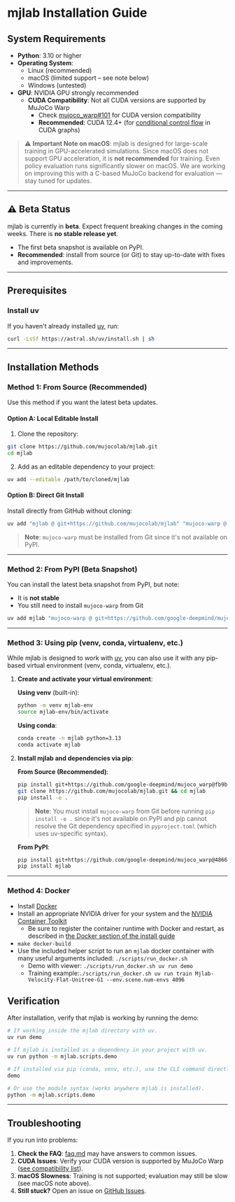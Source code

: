 # mjlab Installation Guide

## System Requirements

- **Python**: 3.10 or higher
- **Operating System**:
  - Linux (recommended)
  - macOS (limited support – see note below)
  - Windows (untested)
- **GPU**: NVIDIA GPU strongly recommended
  - **CUDA Compatibility**: Not all CUDA versions are supported by MuJoCo Warp
    - Check
      [mujoco_warp#101](https://github.com/google-deepmind/mujoco_warp/issues/101)
      for CUDA version compatibility
    - **Recommended**: CUDA 12.4+ (for
      [conditional control flow](https://nvidia.github.io/warp/modules/runtime.html#conditional-execution)
      in CUDA graphs)

> ⚠️ **Important Note on macOS**: mjlab is designed for large-scale training in
> GPU-accelerated simulations. Since macOS does not support GPU acceleration, it
> is **not recommended** for training. Even policy evaluation runs significantly
> slower on macOS. We are working on improving this with a C-based MuJoCo
> backend for evaluation — stay tuned for updates.

---

## ⚠️ Beta Status

mjlab is currently in **beta**. Expect frequent breaking changes in the coming weeks.
There is **no stable release yet**.

- The first beta snapshot is available on PyPI.
- **Recommended**: install from source (or Git) to stay up-to-date with fixes
  and improvements.

---

## Prerequisites

### Install uv

If you haven't already installed [uv](https://docs.astral.sh/uv/), run:

```bash
curl -LsSf https://astral.sh/uv/install.sh | sh
```

---

## Installation Methods

### Method 1: From Source (Recommended)

Use this method if you want the latest beta updates.

#### Option A: Local Editable Install

1. Clone the repository:
```bash
git clone https://github.com/mujocolab/mjlab.git
cd mjlab
```

2. Add as an editable dependency to your project:
```bash
uv add --editable /path/to/cloned/mjlab
```

#### Option B: Direct Git Install

Install directly from GitHub without cloning:

```bash
uv add "mjlab @ git+https://github.com/mujocolab/mjlab" "mujoco-warp @ git+https://github.com/google-deepmind/mujoco_warp@fb9bf88399796f161a4a2b129d846484da8a4ad0"
```

> **Note**: `mujoco-warp` must be installed from Git since it's not available on PyPI.

---

### Method 2: From PyPI (Beta Snapshot)

You can install the latest beta snapshot from PyPI, but note:
- It is **not stable**
- You still need to install `mujoco-warp` from Git

```bash
uv add mjlab "mujoco-warp @ git+https://github.com/google-deepmind/mujoco_warp@486642c3fa262a989b482e0e506716d5793d61a9"
```

---

### Method 3: Using pip (venv, conda, virtualenv, etc.)

While mjlab is designed to work with [uv](https://docs.astral.sh/uv/), you can
also use it with any pip-based virtual environment (venv, conda, virtualenv, etc.).

1. **Create and activate your virtual environment**:

   **Using venv** (built-in):
   ```bash
   python -m venv mjlab-env
   source mjlab-env/bin/activate
   ```

   **Using conda**:
   ```bash
   conda create -n mjlab python=3.13
   conda activate mjlab
   ```

2. **Install mjlab and dependencies via pip**:

   **From Source (Recommended)**:
   ```bash
   pip install git+https://github.com/google-deepmind/mujoco_warp@fb9bf88399796f161a4a2b129d846484da8a4ad0
   git clone https://github.com/mujocolab/mjlab.git && cd mjlab
   pip install -e .
   ```

   > **Note**: You must install `mujoco-warp` from Git before running
   > `pip install -e .` since it's not available on PyPI and pip cannot resolve
   > the Git dependency specified in `pyproject.toml` (which uses uv-specific
   > syntax).

   **From PyPI**:
   ```bash
   pip install git+https://github.com/google-deepmind/mujoco_warp@486642c3fa262a989b482e0e506716d5793d61a9
   pip install mjlab
   ```

---

### Method 4: Docker

- Install [Docker](https://docs.docker.com/engine/install/)
- Install an appropriate NVIDIA driver for your system and the [NVIDIA Container Toolkit](https://docs.nvidia.com/datacenter/cloud-native/container-toolkit/latest/install-guide.html)
  - Be sure to register the container runtime with Docker and restart, as described in [the Docker section of the install guide](https://docs.nvidia.com/datacenter/cloud-native/container-toolkit/latest/install-guide.html#configuring-docker)
- `make docker-build`
- Use the included helper script to run an `mjlab` docker container with many useful arguments included: `./scripts/run_docker.sh`
  - Demo with viewer: `./scripts/run_docker.sh uv run demo`
  - Training example:`./scripts/run_docker.sh uv run train Mjlab-Velocity-Flat-Unitree-G1 --env.scene.num-envs 4096`

## Verification

After installation, verify that mjlab is working by running the demo:

```bash
# If working inside the mjlab directory with uv.
uv run demo

# If mjlab is installed as a dependency in your project with uv.
uv run python -m mjlab.scripts.demo

# If installed via pip (conda, venv, etc.), use the CLI command directly.
demo

# Or use the module syntax (works anywhere mjlab is installed).
python -m mjlab.scripts.demo
```

---

## Troubleshooting

If you run into problems:

1. **Check the FAQ**: [faq.md](faq.md) may have answers to common issues.
2. **CUDA Issues**: Verify your CUDA version is supported by MuJoCo Warp
   ([see compatibility list](https://github.com/google-deepmind/mujoco_warp/issues/101)).
3. **macOS Slowness**: Training is not supported; evaluation may still be slow
   (see macOS note above).
4. **Still stuck?** Open an issue on
   [GitHub Issues](https://github.com/mujocolab/mjlab/issues).

